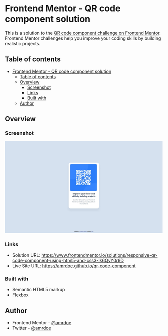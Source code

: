 # Frontend Mentor - QR code component solution

This is a solution to the [QR code component challenge on Frontend Mentor](https://www.frontendmentor.io/challenges/qr-code-component-iux_sIO_H). Frontend Mentor challenges help you improve your coding skills by building realistic projects. 

## Table of contents

- [Frontend Mentor - QR code component solution](#frontend-mentor---qr-code-component-solution)
  - [Table of contents](#table-of-contents)
  - [Overview](#overview)
    - [Screenshot](#screenshot)
    - [Links](#links)
    - [Built with](#built-with)
  - [Author](#author)

## Overview

### Screenshot

![](./screenshot.jpg)

### Links

- Solution URL: https://www.frontendmentor.io/solutions/responsive-qr-code-component-using-html5-and-css3-Ik6QvY0r9D
- Live Site URL: https://amrdoe.github.io/qr-code-component

### Built with

- Semantic HTML5 markup
- Flexbox

## Author

- Frontend Mentor - [@amrdoe](https://www.frontendmentor.io/profile/amrdoe)
- Twitter - [@amrdoe](https://www.twitter.com/amrdoe)
